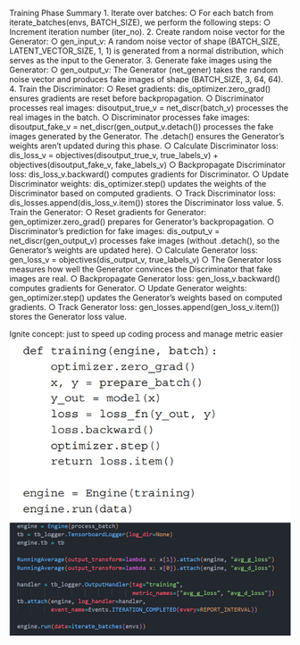 Training Phase Summary 1. Iterate over batches:
○ For each batch from iterate_batches(envs, BATCH_SIZE), we perform the following steps:
○ Increment iteration number (iter_no). 2. Create random noise vector for the Generator:
○ gen_input_v: A random noise vector of shape (BATCH_SIZE, LATENT_VECTOR_SIZE, 1, 1) is generated from a normal distribution, which serves as the input to the Generator. 3. Generate fake images using the Generator:
○ gen_output_v: The Generator (net_gener) takes the random noise vector and produces fake images of shape (BATCH_SIZE, 3, 64, 64). 4. Train the Discriminator:
○ Reset gradients: dis_optimizer.zero_grad() ensures gradients are reset before backpropagation.
○ Discriminator processes real images: disoutput_true_v = net_discr(batch_v) processes the real images in the batch.
○ Discriminator processes fake images: disoutput_fake_v = net_discr(gen_output_v.detach()) processes the fake images generated by the Generator. The .detach() ensures the Generator’s weights aren’t updated during this phase.
○ Calculate Discriminator loss: dis_loss_v = objectives(disoutput_true_v, true_labels_v) + objectives(disoutput_fake_v, fake_labels_v)
○ Backpropagate Discriminator loss: dis_loss_v.backward() computes gradients for Discriminator.
○ Update Discriminator weights: dis_optimizer.step() updates the weights of the Discriminator based on computed gradients.
○ Track Discriminator loss: dis_losses.append(dis_loss_v.item()) stores the Discriminator loss value. 5. Train the Generator:
○ Reset gradients for Generator: gen_optimizer.zero_grad() prepares for Generator’s backpropagation.
○ Discriminator’s prediction for fake images: dis_output_v = net_discr(gen_output_v) processes fake images (without .detach(), so the Generator’s weights are updated here).
○ Calculate Generator loss: gen_loss_v = objectives(dis_output_v, true_labels_v)
○ The Generator loss measures how well the Generator convinces the Discriminator that fake images are real.
○ Backpropagate Generator loss: gen_loss_v.backward() computes gradients for Generator.
○ Update Generator weights: gen_optimizer.step() updates the Generator’s weights based on computed gradients.
○ Track Generator loss: gen_losses.append(gen_loss_v.item()) stores the Generator loss value.

Ignite concept: just to speed up coding process and manage metric easier
![alt text](image-1.png)
![alt text](image.png)
